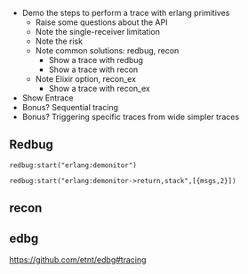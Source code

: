 - Demo the steps to perform a trace with erlang primitives
	- Raise some questions about the API
	- Note the single-receiver limitation
	- Note the risk
	- Note common solutions: redbug, recon
		- Show a trace with redbug
		- Show a trace with recon
	- Note Elixir option, recon_ex
		- Show a trace with recon_ex
- Show Entrace
- Bonus? Sequential tracing
- Bonus? Triggering specific traces from wide simpler traces


## Redbug

```
redbug:start("erlang:demonitor")
```

```
redbug:start("erlang:demonitor->return,stack",[{msgs,2}])
```

## recon

## edbg

https://github.com/etnt/edbg#tracing